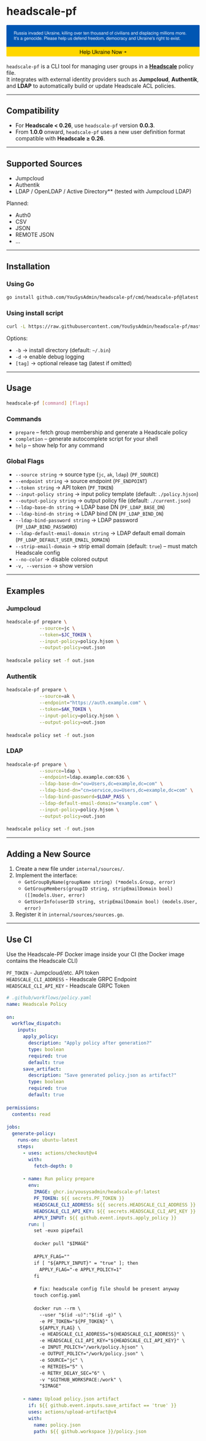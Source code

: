 # headscale-pf

[![Stand with Ukraine](https://raw.githubusercontent.com/vshymanskyy/StandWithUkraine/main/banner2-direct.svg)](https://github.com/vshymanskyy/StandWithUkraine/blob/main/docs/README.md)

`headscale-pf` is a CLI tool for managing user groups in a [**Headscale**](https://github.com/juanfont/headscale) policy file.  
It integrates with external identity providers such as **Jumpcloud**, **Authentik**, and **LDAP** to automatically build or update Headscale ACL policies.

---

## Compatibility

- For **Headscale < 0.26**, use `headscale-pf` version **0.0.3**.  
- From **1.0.0** onward, `headscale-pf` uses a new user definition format compatible with **Headscale ≥ 0.26**.

---

## Supported Sources

- Jumpcloud
- Authentik
- LDAP / OpenLDAP / Active Directory** (tested with Jumpcloud LDAP)

Planned:
- Auth0
- CSV
- JSON
- REMOTE JSON
- ...

---

## Installation

### Using Go
```bash
go install github.com/YouSysAdmin/headscale-pf/cmd/headscale-pf@latest
```

### Using install script
```bash
curl -L https://raw.githubusercontent.com/YouSysAdmin/headscale-pf/master/scripts/install.sh | bash
```

Options:
- `-b` → install directory (default: `~/.bin`)
- `-d` → enable debug logging
- `[tag]` → optional release tag (latest if omitted)

---

## Usage

```bash
headscale-pf [command] [flags]
```

### Commands
- `prepare` – fetch group membership and generate a Headscale policy
- `completion` – generate autocomplete script for your shell
- `help` – show help for any command

### Global Flags
- `--source string` → source type (`jc`, `ak`, `ldap`) (`PF_SOURCE`)
- `--endpoint string` → source endpoint (`PF_ENDPOINT`)
- `--token string` → API token (`PF_TOKEN`)
- `--input-policy string` → input policy template (default: `./policy.hjson`)
- `--output-policy string` → output policy file (default: `./current.json`)
- `--ldap-base-dn string` → LDAP base DN (`PF_LDAP_BASE_DN`)
- `--ldap-bind-dn string` → LDAP bind DN (`PF_LDAP_BIND_DN`)
- `--ldap-bind-password string` → LDAP password (`PF_LDAP_BIND_PASSWORD`)
- `--ldap-default-email-domain string` → LDAP default email domain (`PF_LDAP_DEFAULT_USER_EMAIL_DOMAIN`)
- `--strip-email-domain` → strip email domain (default: `true`) – must match Headscale config
- `--no-color` → disable colored output
- `-v, --version` → show version

---

## Examples

### Jumpcloud
```bash
headscale-pf prepare \
            --source=jc \
            --token=$JC_TOKEN \
            --input-policy=policy.hjson \
            --output-policy=out.json

headscale policy set -f out.json
```

### Authentik
```bash
headscale-pf prepare \
            --source=ak \
            --endpoint="https://auth.example.com" \
            --token=$AK_TOKEN \
            --input-policy=policy.hjson \
            --output-policy=out.json

headscale policy set -f out.json
```

### LDAP
```bash
headscale-pf prepare \
            --source=ldap \
            --endpoint=ldap.example.com:636 \
            --ldap-base-dn="ou=Users,dc=example,dc=com" \
            --ldap-bind-dn="cn=service,ou=Users,dc=example,dc=com" \
            --ldap-bind-password=$LDAP_PASS \
            --ldap-default-email-domain="example.com" \
            --input-policy=policy.hjson \
            --output-policy=out.json

headscale policy set -f out.json
```

---

## Adding a New Source

1. Create a new file under `internal/sources/`.
2. Implement the interface:
   - `GetGroupByName(groupName string) (*models.Group, error)`
   - `GetGroupMembers(groupID string, stripEmailDomain bool) ([]models.User, error)`
   - `GetUserInfo(userID string, stripEmailDomain bool) (models.User, error)`
3. Register it in `internal/sources/sources.go`.


---

## Use CI
Use the Headscale-PF Docker image inside your CI (the Docker image contains the Headscale CLI)  

`PF_TOKEN` - Jumpcloud/etc. API token  
`HEADSCALE_CLI_ADDRESS` - Headscale GRPC Endpoint  
`HEADSCALE_CLI_API_KEY` - Headscale GRPC Token  

```yaml
# .github/workflows/policy.yaml
name: Headscale Policy

on:
  workflow_dispatch:
    inputs:
      apply_policy:
        description: "Apply policy after generation?"
        type: boolean
        required: true
        default: true
      save_artifact:
        description: "Save generated policy.json as artifact?"
        type: boolean
        required: true
        default: true

permissions:
  contents: read

jobs:
  generate-policy:
    runs-on: ubuntu-latest
    steps:
      - uses: actions/checkout@v4
        with:
          fetch-depth: 0

      - name: Run policy prepare
        env:
          IMAGE: ghcr.io/yousysadmin/headscale-pf:latest
          PF_TOKEN: ${{ secrets.PF_TOKEN }}
          HEADSCALE_CLI_ADDRESS: ${{ secrets.HEADSCALE_CLI_ADDRESS }}
          HEADSCALE_CLI_API_KEY: ${{ secrets.HEADSCALE_CLI_API_KEY }}
          APPLY_INPUT: ${{ github.event.inputs.apply_policy }}
        run: |
          set -euxo pipefail

          docker pull "$IMAGE"

          APPLY_FLAG=""
          if [ "${APPLY_INPUT}" = "true" ]; then
            APPLY_FLAG="-e APPLY_POLICY=1"
          fi

          # fix: headscale config file should be present anyway
          touch config.yaml

          docker run --rm \
            --user "$(id -u)":"$(id -g)" \
            -e PF_TOKEN="${PF_TOKEN}" \
            ${APPLY_FLAG} \
            -e HEADSCALE_CLI_ADDRESS="${HEADSCALE_CLI_ADDRESS}" \
            -e HEADSCALE_CLI_API_KEY="${HEADSCALE_CLI_API_KEY}" \
            -e INPUT_POLICY="/work/policy.hjson" \
            -e OUTPUT_POLICY="/work/policy.json" \
            -e SOURCE="jc" \
            -e RETRIES="5" \
            -e RETRY_DELAY_SEC="6" \
            -v "$GITHUB_WORKSPACE:/work" \
            "$IMAGE"

      - name: Upload policy.json artifact
        if: ${{ github.event.inputs.save_artifact == 'true' }}
        uses: actions/upload-artifact@v4
        with:
          name: policy.json
          path: ${{ github.workspace }}/policy.json

```
